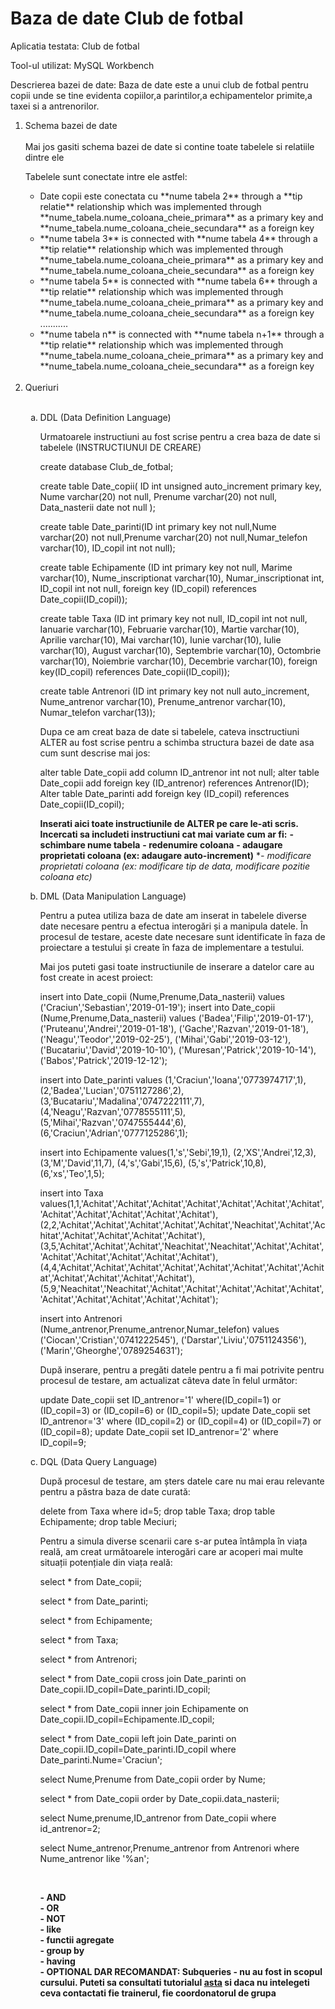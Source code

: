 <h1> Baza de date Club de fotbal</h1>

Aplicatia testata: Club de fotbal

Tool-ul utilizat: MySQL Workbench

Descrierea bazei de date: Baza de date este a unui club de fotbal pentru copii unde se tine evidenta copiilor,a parintilor,a echipamentelor primite,a taxei si a antrenorilor.

<ol>
<li>Schema bazei de date </li>
<br>
Mai jos gasiti schema bazei de date si contine toate tabelele si relatiile dintre ele

Tabelele sunt conectate intre ele astfel:

<ul>
  <li> Date copii  este conectata cu **nume tabela 2** through a **tip relatie** relationship which was implemented through **nume_tabela.nume_coloana_cheie_primara** as a primary key and **nume_tabela.nume_coloana_cheie_secundara** as a foreign key</li>
  <li> **nume tabela 3**  is connected with **nume tabela 4** through a **tip relatie** relationship which was implemented through **nume_tabela.nume_coloana_cheie_primara** as a primary key and **nume_tabela.nume_coloana_cheie_secundara** as a foreign key</li>
  <li> **nume tabela 5**  is connected with **nume tabela 6** through a **tip relatie** relationship which was implemented through **nume_tabela.nume_coloana_cheie_primara** as a primary key and **nume_tabela.nume_coloana_cheie_secundara** as a foreign key</li>
  ...........
  <li> **nume tabela n**  is connected with **nume tabela n+1** through a **tip relatie** relationship which was implemented through **nume_tabela.nume_coloana_cheie_primara** as a primary key and **nume_tabela.nume_coloana_cheie_secundara** as a foreign key</li>
</ul><br>

<li>Queriuri</li><br>

<ol type="a">
  <li>DDL (Data Definition Language)</li>


  Urmatoarele instructiuni au fost scrise pentru a crea baza de date si tabelele (INSTRUCTIUNUI DE CREARE)
  
create database Club_de_fotbal;

create table Date_copii(
ID int unsigned auto_increment primary key,
Nume varchar(20) not null,
Prenume varchar(20) not null,
Data_nasterii date not null
);

create table Date_parinti(ID int primary key not null,Nume varchar(20) not null,Prenume varchar(20) not null,Numar_telefon varchar(10),
ID_copil int not null);

create table Echipamente
(ID int primary key not null,
Marime varchar(10),
Nume_inscriptionat varchar(10),
Numar_inscriptionat int,
ID_copil int not null,
foreign key (ID_copil) references Date_copii(ID_copil));

create table Taxa
(ID int primary key not null,
ID_copil int not null,
Ianuarie varchar(10),
Februarie varchar(10),
Martie varchar(10),
Aprilie varchar(10),
Mai varchar(10),
Iunie varchar(10),
Iulie varchar(10),
August varchar(10),
Septembrie varchar(10),
Octombrie varchar(10),
Noiembrie varchar(10),
Decembrie varchar(10),
foreign key(ID_copil) references Date_copii(ID_copil));

create table Antrenori
(ID int primary key not null auto_increment,
Nume_antrenor varchar(10),
Prenume_antrenor varchar(10),
Numar_telefon varchar(13));

  Dupa ce am creat baza de date si tabelele, cateva insctructiuni ALTER au fost scrise pentru a schimba structura bazei de date asa cum sunt descrise mai jos:

  alter table Date_copii add column ID_antrenor int not null;
  alter table Date_copii add foreign key (ID_antrenor) references Antrenor(ID);
  Alter table Date_parinti add foreign key (ID_copil) references Date_copii(ID_copil);


  

  **Inserati aici toate instructiunile de ALTER pe care le-ati scris. Incercati sa includeti instructiuni cat mai variate cum ar fi:**
 **- schimbare nume tabela**
 **- redenumire coloana**
 **- adaugare proprietati coloana (ex: adaugare auto-increment)**
 **- modificare proprietati coloana (ex: modificare tip de data, modificare pozitie coloana etc)*
 
  
  <li>DML (Data Manipulation Language)</li>

  Pentru a putea utiliza baza de date am inserat in tabelele diverse date necesare pentru a efectua interogări și a manipula datele. 
  În procesul de testare, aceste date necesare sunt identificate în faza de proiectare a testului și create în faza de implementare a testului. 

  Mai jos puteti gasi toate instructiunile de inserare a datelor care au fost create in acest proiect:

  insert into Date_copii (Nume,Prenume,Data_nasterii) values ('Craciun','Sebastian','2019-01-19');
  insert into Date_copii (Nume,Prenume,Data_nasterii) values 
  ('Badea','Filip','2019-01-17'),
  ('Pruteanu','Andrei','2019-01-18'),
  ('Gache','Razvan','2019-01-18'),
  ('Neagu','Teodor','2019-02-25'),
  ('Mihai','Gabi','2019-03-12'),
  ('Bucatariu','David','2019-10-10'),
  ('Muresan','Patrick','2019-10-14'),
  ('Babos','Patrick','2019-12-12');

insert into Date_parinti values
(1,'Craciun','Ioana','0773974717',1),
(2,'Badea','Lucian','0751127286',2),
(3,'Bucatariu','Madalina','0747222111',7),
(4,'Neagu','Razvan','0778555111',5),
(5,'Mihai','Razvan','0747555444',6),
(6,'Craciun','Adrian','0777125286',1);

insert into Echipamente
 values(1,'s','Sebi',19,1),
 (2,'XS','Andrei',12,3),
 (3,'M','David',11,7),
 (4,'s','Gabi',15,6),
 (5,'s','Patrick',10,8),
 (6,'xs','Teo',1,5);

 insert into Taxa 
values(1,1,'Achitat','Achitat','Achitat','Achitat','Achitat','Achitat','Achitat','Achitat','Achitat','Achitat','Achitat','Achitat'),
(2,2,'Achitat','Achitat','Achitat','Achitat','Achitat','Neachitat','Achitat','Achitat','Achitat','Achitat','Achitat','Achitat'),
(3,5,'Achitat','Achitat','Achitat','Neachitat','Neachitat','Achitat','Achitat','Achitat','Achitat','Achitat','Achitat','Achitat'),
(4,4,'Achitat','Achitat','Achitat','Achitat','Achitat','Achitat','Achitat','Achitat','Achitat','Achitat','Achitat','Achitat'),
(5,9,'Neachitat','Neachitat','Achitat','Achitat','Achitat','Achitat','Achitat','Achitat','Achitat','Achitat','Achitat','Achitat');

insert into Antrenori (Nume_antrenor,Prenume_antrenor,Numar_telefon) 
values ('Ciocan','Cristian','0741222545'),
('Darstar','Liviu','0751124356'),
('Marin','Gheorghe','0789254631');

  După inserare, pentru a pregăti datele pentru a fi mai potrivite pentru procesul de testare, am actualizat câteva date în felul următor:

update Date_copii set ID_antrenor='1' where(ID_copil=1) or (ID_copil=3) or (ID_copil=6) or (ID_copil=5);
update Date_copii set ID_antrenor='3' where (ID_copil=2) or (ID_copil=4) or (ID_copil=7) or (ID_copil=8);
update Date_copii set ID_antrenor='2' where ID_copil=9;

  <li>DQL (Data Query Language)</li>

După procesul de testare, am șters datele care nu mai erau relevante pentru a păstra baza de date curată: 

delete from Taxa where id=5;
drop table Taxa;
drop table Echipamente;
drop table Meciuri;

Pentru a simula diverse scenarii care s-ar putea întâmpla în viața reală, am creat următoarele interogări care ar acoperi mai multe situații potențiale din viața reală:

select * from Date_copii;

select * from Date_parinti;

select * from Echipamente;

select * from Taxa;

select * from Antrenori;

select * from Date_copii cross join Date_parinti on Date_copii.ID_copil=Date_parinti.ID_copil;

select * from Date_copii inner join Echipamente on Date_copii.ID_copil=Echipamente.ID_copil;

select * from Date_copii left join Date_parinti on Date_copii.ID_copil=Date_parinti.ID_copil where Date_parinti.Nume='Craciun';

select Nume,Prenume from Date_copii order by Nume;

select * from Date_copii order by Date_copii.data_nasterii;

select Nume,prenume,ID_antrenor from Date_copii where id_antrenor=2;

select Nume_antrenor,Prenume_antrenor from Antrenori where Nume_antrenor like '%an';

<br>

**- AND**<br>
**- OR**<br>
**- NOT**<br>
**- like**<br>
**- functii agregate**<br>
**- group by**<br>
**- having**<br>
**- OPTIONAL DAR RECOMANDAT: Subqueries - nu au fost in scopul cursului. Puteti sa consultati tutorialul [asta](https://www.techonthenet.com/mysql/subqueries.php) si daca nu intelegeti ceva contactati fie trainerul, fie coordonatorul de grupa**<br>


</ol>
